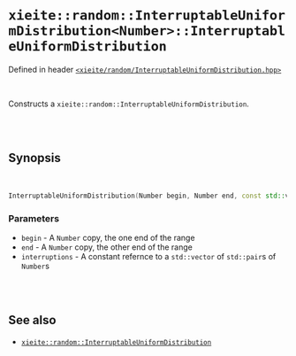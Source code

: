 # `xieite::random::InterruptableUniformDistribution<Number>::InterruptableUniformDistribution`
Defined in header [`<xieite/random/InterruptableUniformDistribution.hpp>`](../../../include/random/InterruptableUniformDistribution.hpp)

<br/>

Constructs a `xieite::random::InterruptableUniformDistribution`.

<br/><br/>

## Synopsis

<br/>

```cpp
InterruptableUniformDistribution(Number begin, Number end, const std::vector<std::pair<Number, Number>>& interruptions);
```
### Parameters
- `begin` - A `Number` copy, the one end of the range
- `end` - A `Number` copy, the other end of the range
- `interruptions` - A constant refernce to a `std::vector` of `std::pair`s of `Number`s

<br/><br/>

## See also
- [`xieite::random::InterruptableUniformDistribution`](../../../docs/random/InterruptableUniformDistribution.md)
